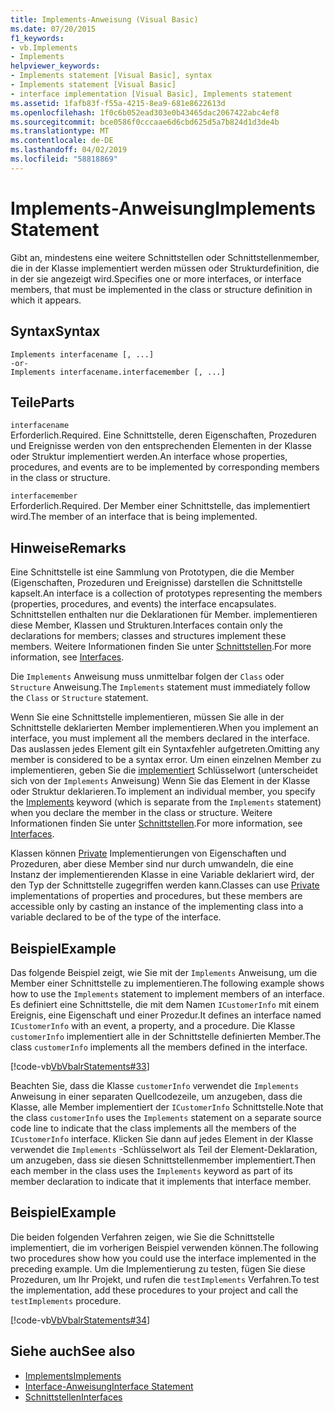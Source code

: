 ```yaml
---
title: Implements-Anweisung (Visual Basic)
ms.date: 07/20/2015
f1_keywords:
- vb.Implements
- Implements
helpviewer_keywords:
- Implements statement [Visual Basic], syntax
- Implements statement [Visual Basic]
- interface implementation [Visual Basic], Implements statement
ms.assetid: 1fafb83f-f55a-4215-8ea9-681e8622613d
ms.openlocfilehash: 1f0c6b052ead303e0b43465dac2067422abc4ef8
ms.sourcegitcommit: bce0586f0cccaae6d6cbd625d5a7b824d1d3de4b
ms.translationtype: MT
ms.contentlocale: de-DE
ms.lasthandoff: 04/02/2019
ms.locfileid: "58818869"
---
```

# <a name="implements-statement"></a><span data-ttu-id="bed57-102">Implements-Anweisung</span><span class="sxs-lookup"><span data-stu-id="bed57-102">Implements Statement</span></span>
<span data-ttu-id="bed57-103">Gibt an, mindestens eine weitere Schnittstellen oder Schnittstellenmember, die in der Klasse implementiert werden müssen oder Strukturdefinition, die in der sie angezeigt wird.</span><span class="sxs-lookup"><span data-stu-id="bed57-103">Specifies one or more interfaces, or interface members, that must be implemented in the class or structure definition in which it appears.</span></span>  
  
## <a name="syntax"></a><span data-ttu-id="bed57-104">Syntax</span><span class="sxs-lookup"><span data-stu-id="bed57-104">Syntax</span></span>  
  
```  
Implements interfacename [, ...]  
-or-  
Implements interfacename.interfacemember [, ...]  
```  
  
## <a name="parts"></a><span data-ttu-id="bed57-105">Teile</span><span class="sxs-lookup"><span data-stu-id="bed57-105">Parts</span></span>  
 `interfacename`  
 <span data-ttu-id="bed57-106">Erforderlich.</span><span class="sxs-lookup"><span data-stu-id="bed57-106">Required.</span></span> <span data-ttu-id="bed57-107">Eine Schnittstelle, deren Eigenschaften, Prozeduren und Ereignisse werden von den entsprechenden Elementen in der Klasse oder Struktur implementiert werden.</span><span class="sxs-lookup"><span data-stu-id="bed57-107">An interface whose properties, procedures, and events are to be implemented by corresponding members in the class or structure.</span></span>  
  
 `interfacemember`  
 <span data-ttu-id="bed57-108">Erforderlich.</span><span class="sxs-lookup"><span data-stu-id="bed57-108">Required.</span></span> <span data-ttu-id="bed57-109">Der Member einer Schnittstelle, das implementiert wird.</span><span class="sxs-lookup"><span data-stu-id="bed57-109">The member of an interface that is being implemented.</span></span>  
  
## <a name="remarks"></a><span data-ttu-id="bed57-110">Hinweise</span><span class="sxs-lookup"><span data-stu-id="bed57-110">Remarks</span></span>  
 <span data-ttu-id="bed57-111">Eine Schnittstelle ist eine Sammlung von Prototypen, die die Member (Eigenschaften, Prozeduren und Ereignisse) darstellen die Schnittstelle kapselt.</span><span class="sxs-lookup"><span data-stu-id="bed57-111">An interface is a collection of prototypes representing the members (properties, procedures, and events) the interface encapsulates.</span></span> <span data-ttu-id="bed57-112">Schnittstellen enthalten nur die Deklarationen für Member. implementieren diese Member, Klassen und Strukturen.</span><span class="sxs-lookup"><span data-stu-id="bed57-112">Interfaces contain only the declarations for members; classes and structures implement these members.</span></span> <span data-ttu-id="bed57-113">Weitere Informationen finden Sie unter [Schnittstellen](../../../visual-basic/programming-guide/language-features/interfaces/index.md).</span><span class="sxs-lookup"><span data-stu-id="bed57-113">For more information, see [Interfaces](../../../visual-basic/programming-guide/language-features/interfaces/index.md).</span></span>  
  
 <span data-ttu-id="bed57-114">Die `Implements` Anweisung muss unmittelbar folgen der `Class` oder `Structure` Anweisung.</span><span class="sxs-lookup"><span data-stu-id="bed57-114">The `Implements` statement must immediately follow the `Class` or `Structure` statement.</span></span>  
  
 <span data-ttu-id="bed57-115">Wenn Sie eine Schnittstelle implementieren, müssen Sie alle in der Schnittstelle deklarierten Member implementieren.</span><span class="sxs-lookup"><span data-stu-id="bed57-115">When you implement an interface, you must implement all the members declared in the interface.</span></span> <span data-ttu-id="bed57-116">Das auslassen jedes Element gilt ein Syntaxfehler aufgetreten.</span><span class="sxs-lookup"><span data-stu-id="bed57-116">Omitting any member is considered to be a syntax error.</span></span> <span data-ttu-id="bed57-117">Um einen einzelnen Member zu implementieren, geben Sie die [implementiert](../../../visual-basic/language-reference/statements/implements-clause.md) Schlüsselwort (unterscheidet sich von der `Implements` Anweisung) Wenn Sie das Element in der Klasse oder Struktur deklarieren.</span><span class="sxs-lookup"><span data-stu-id="bed57-117">To implement an individual member, you specify the [Implements](../../../visual-basic/language-reference/statements/implements-clause.md) keyword (which is separate from the `Implements` statement) when you declare the member in the class or structure.</span></span> <span data-ttu-id="bed57-118">Weitere Informationen finden Sie unter [Schnittstellen](../../../visual-basic/programming-guide/language-features/interfaces/index.md).</span><span class="sxs-lookup"><span data-stu-id="bed57-118">For more information, see [Interfaces](../../../visual-basic/programming-guide/language-features/interfaces/index.md).</span></span>  
  
 <span data-ttu-id="bed57-119">Klassen können [Private](../../../visual-basic/language-reference/modifiers/private.md) Implementierungen von Eigenschaften und Prozeduren, aber diese Member sind nur durch umwandeln, die eine Instanz der implementierenden Klasse in eine Variable deklariert wird, der den Typ der Schnittstelle zugegriffen werden kann.</span><span class="sxs-lookup"><span data-stu-id="bed57-119">Classes can use [Private](../../../visual-basic/language-reference/modifiers/private.md) implementations of properties and procedures, but these members are accessible only by casting an instance of the implementing class into a variable declared to be of the type of the interface.</span></span>  
  
## <a name="example"></a><span data-ttu-id="bed57-120">Beispiel</span><span class="sxs-lookup"><span data-stu-id="bed57-120">Example</span></span>  
 <span data-ttu-id="bed57-121">Das folgende Beispiel zeigt, wie Sie mit der `Implements` Anweisung, um die Member einer Schnittstelle zu implementieren.</span><span class="sxs-lookup"><span data-stu-id="bed57-121">The following example shows how to use the `Implements` statement to implement members of an interface.</span></span> <span data-ttu-id="bed57-122">Es definiert eine Schnittstelle, die mit dem Namen `ICustomerInfo` mit einem Ereignis, eine Eigenschaft und einer Prozedur.</span><span class="sxs-lookup"><span data-stu-id="bed57-122">It defines an interface named `ICustomerInfo` with an event, a property, and a procedure.</span></span> <span data-ttu-id="bed57-123">Die Klasse `customerInfo` implementiert alle in der Schnittstelle definierten Member.</span><span class="sxs-lookup"><span data-stu-id="bed57-123">The class `customerInfo` implements all the members defined in the interface.</span></span>  
  
 [!code-vb[VbVbalrStatements#33](~/samples/snippets/visualbasic/VS_Snippets_VBCSharp/VbVbalrStatements/VB/Class1.vb#33)]  
  
 <span data-ttu-id="bed57-124">Beachten Sie, dass die Klasse `customerInfo` verwendet die `Implements` Anweisung in einer separaten Quellcodezeile, um anzugeben, dass die Klasse, alle Member implementiert der `ICustomerInfo` Schnittstelle.</span><span class="sxs-lookup"><span data-stu-id="bed57-124">Note that the class `customerInfo` uses the `Implements` statement on a separate source code line to indicate that the class implements all the members of the `ICustomerInfo` interface.</span></span> <span data-ttu-id="bed57-125">Klicken Sie dann auf jedes Element in der Klasse verwendet die `Implements` -Schlüsselwort als Teil der Element-Deklaration, um anzugeben, dass sie diesen Schnittstellenmember implementiert.</span><span class="sxs-lookup"><span data-stu-id="bed57-125">Then each member in the class uses the `Implements` keyword as part of its member declaration to indicate that it implements that interface member.</span></span>  
  
## <a name="example"></a><span data-ttu-id="bed57-126">Beispiel</span><span class="sxs-lookup"><span data-stu-id="bed57-126">Example</span></span>  
 <span data-ttu-id="bed57-127">Die beiden folgenden Verfahren zeigen, wie Sie die Schnittstelle implementiert, die im vorherigen Beispiel verwenden können.</span><span class="sxs-lookup"><span data-stu-id="bed57-127">The following two procedures show how you could use the interface implemented in the preceding example.</span></span> <span data-ttu-id="bed57-128">Um die Implementierung zu testen, fügen Sie diese Prozeduren, um Ihr Projekt, und rufen die `testImplements` Verfahren.</span><span class="sxs-lookup"><span data-stu-id="bed57-128">To test the implementation, add these procedures to your project and call the `testImplements` procedure.</span></span>  
  
 [!code-vb[VbVbalrStatements#34](~/samples/snippets/visualbasic/VS_Snippets_VBCSharp/VbVbalrStatements/VB/Class1.vb#34)]  
  
## <a name="see-also"></a><span data-ttu-id="bed57-129">Siehe auch</span><span class="sxs-lookup"><span data-stu-id="bed57-129">See also</span></span>

- [<span data-ttu-id="bed57-130">Implements</span><span class="sxs-lookup"><span data-stu-id="bed57-130">Implements</span></span>](../../../visual-basic/language-reference/statements/implements-clause.md)
- [<span data-ttu-id="bed57-131">Interface-Anweisung</span><span class="sxs-lookup"><span data-stu-id="bed57-131">Interface Statement</span></span>](../../../visual-basic/language-reference/statements/interface-statement.md)
- [<span data-ttu-id="bed57-132">Schnittstellen</span><span class="sxs-lookup"><span data-stu-id="bed57-132">Interfaces</span></span>](../../../visual-basic/programming-guide/language-features/interfaces/index.md)
